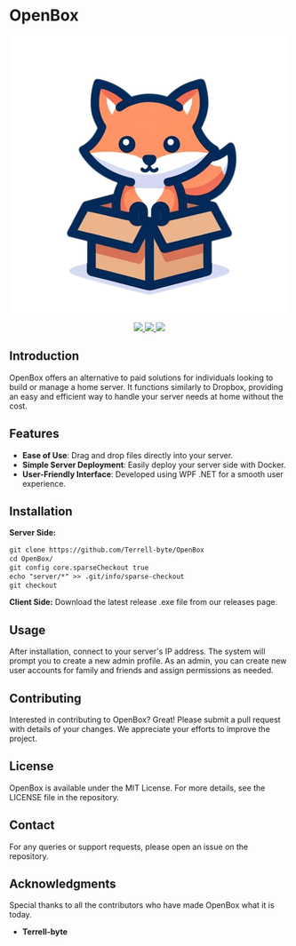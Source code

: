# OpenBox
<p align="center">
  <img src="https://github.com/Terrell-byte/OpenBox/blob/main/OpenBox-logo.png" />
</p>
<p align="center">
    <a href="https://github.com/Terrell-byte/OpenBox/pulse">
      <img src="https://img.shields.io/github/last-commit/Terrell-byte/OpenBox?style=for-the-badge&logo=github&color=7dc4e4&logoColor=D9E0EE&labelColor=302D41"/>
    </a>
    <a href="https://github.com/Terrell-byte/OpenBox/releases/latest">
      <img src="https://img.shields.io/github/v/release/Terrell-byte/OpenBox?style=for-the-badge&logo=gitbook&color=8bd5ca&logoColor=D9E0EE&labelColor=302D41"/>
    </a>
    <a href="https://github.com/Terrell-byte/OpenBox/stargazers">
      <img src="https://img.shields.io/github/stars/Terrell-byte/OpenBox?style=for-the-badge&logo=apachespark&color=eed49f&logoColor=D9E0EE&labelColor=302D41"/>
    </a>
</p>

## Introduction
OpenBox offers an alternative to paid solutions for individuals looking to build or manage a home server. It functions similarly to Dropbox, providing an easy and efficient way to handle your server needs at home without the cost.

## Features
- **Ease of Use**: Drag and drop files directly into your server.
- **Simple Server Deployment**: Easily deploy your server side with Docker.
- **User-Friendly Interface**: Developed using WPF .NET for a smooth user experience.

## Installation
**Server Side:**
```shell
git clone https://github.com/Terrell-byte/OpenBox
cd OpenBox/
git config core.sparseCheckout true
echo "server/*" >> .git/info/sparse-checkout
git checkout
```
**Client Side:**
Download the latest release .exe file from our releases page.

## Usage
After installation, connect to your server's IP address. The system will prompt you to create a new admin profile. As an admin, you can create new user accounts for family and friends and assign permissions as needed.

## Contributing
Interested in contributing to OpenBox? Great! Please submit a pull request with details of your changes. We appreciate your efforts to improve the project.

## License
OpenBox is available under the MIT License. For more details, see the LICENSE file in the repository.

## Contact
For any queries or support requests, please open an issue on the repository.

## Acknowledgments
Special thanks to all the contributors who have made OpenBox what it is today.
- **Terrell-byte**

